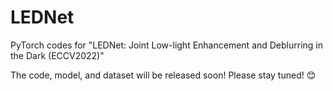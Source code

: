 # LEDNet
PyTorch codes for "LEDNet: Joint Low-light Enhancement and Deblurring in the Dark (ECCV2022)"

The code, model, and dataset will be released soon! Please stay tuned! :blush:
